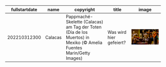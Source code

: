 |fullstartdate|name|copyright|title|image|
|--|--|--|--|--|
202210312300|Calacas|Pappmaché-Skelette (Calacas) am Tag der Toten (Día de los Muertos) in Mexiko (© Amelia Fuentes Marin/Getty Images)|Was wird hier gefeiert?|![](/de-DE/2022/11/202210312300Calacas.jpg)|

